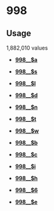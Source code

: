 # 998

## Usage

1,882,010 values

-   **[998\_\_$a](../../tags/998/998__a-1.md)**  

-   **[998\_\_$s](../../tags/998/998__s-2.md)**  

-   **[998\_\_$l](../../tags/998/998__l-3.md)**  

-   **[998\_\_$d](../../tags/998/998__d-4.md)**  

-   **[998\_\_$n](../../tags/998/998__n-5.md)**  

-   **[998\_\_$t](../../tags/998/998__t-6.md)**  

-   **[998\_\_$w](../../tags/998/998__w-7.md)**  

-   **[998\_\_$b](../../tags/998/998__b-8.md)**  

-   **[998\_\_$c](../../tags/998/998__c-9.md)**  

-   **[998\_\_$i](../../tags/998/998__i-10.md)**  

-   **[998\_\_$h](../../tags/998/998__h-11.md)**  

-   **[998\_\_$6](../../tags/998/998__6-12.md)**  

-   **[998\_\_$e](../../tags/998/998__e-13.md)**  


